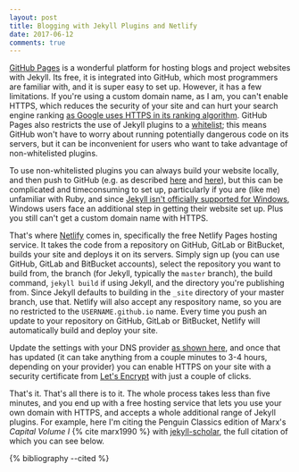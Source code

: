 ```yaml
---
layout: post
title: Blogging with Jekyll Plugins and Netlify
date: 2017-06-12
comments: true
---
```


[GitHub Pages](https://pages.github.com/) is a wonderful platform for hosting blogs and project websites with Jekyll. Its free, it is integrated into GitHub, which most programmers are familiar with, and it is super easy to set up. However, it has a few limitations. If you're using a custom domain name, as I am, you can't enable HTTPS, which reduces the security of your site and can hurt your search engine ranking [as Google uses HTTPS in its ranking algorithm](https://webmasters.googleblog.com/2014/08/https-as-ranking-signal.html). GitHub Pages also restricts the use of Jekyll plugins to a [whitelist](https://pages.github.com/versions/); this means GitHub won't have to worry about running potentially dangerous code on its servers, but it can be inconvenient for users who want to take advantage of non-whitelisted plugins.

To use non-whitelisted plugins you can always build your website locally, and then push to GitHub (e.g. as described [here](https://www.sitepoint.com/jekyll-plugins-github/) and [here](http://davidensinger.com/2013/07/automating-jekyll-deployment-to-github-pages-with-rake/)), but this can be complicated and timeconsuming to set up, particularly if you are (like me) unfamiliar with Ruby, and since [Jekyll isn't officially supported for Windows](https://jekyllrb.com/docs/windows/), Windows users face an additional step in getting their website set up. Plus you still can't get a custom domain name with HTTPS.

That's where [Netlify](https://www.netlify.com/) comes in, specifically the free Netlify Pages hosting service. It takes the code from a repository on GitHub, GitLab or BitBucket, builds your site and deploys it on its servers. Simply sign up (you can use GitHub, GitLab and BitBucket accounts), select the repository you want to build from, the branch (for Jekyll, typically the `master` branch), the build command, `jekyll build` if using Jekyll, and the directory you're publishing from. Since Jekyll defaults to building in the `_site` directory of your master branch, use that. Netlify will also accept any respository name, so you are no restricted to the `USERNAME.github.io` name. Every time you push an update to your repository on GitHub, GitLab or BitBucket, Netlify will automatically build and deploy your site.  

Update the settings with your DNS provider [as shown here](https://www.netlify.com/docs/custom-domains/#dns-configuration), and once that has updated (it can take anything from a couple minutes to 3-4 hours, depending on your provider) you can enable HTTPS on your site with a security certificate from [Let's Encrypt](https://letsencrypt.org/) with just a couple of clicks.

That's it. That's all there is to it. The whole process takes less than five minutes, and you end up with a free hosting service that lets you use your own domain with HTTPS, and accepts a whole additional range of Jekyll plugins. For example, here I'm citing the Penguin Classics edition of Marx's _Capital Volume I_ {% cite marx1990 %} with [jekyll-scholar](https://github.com/inukshuk/jekyll-scholar), the full citation of which you can see below.


{% bibliography --cited %}
